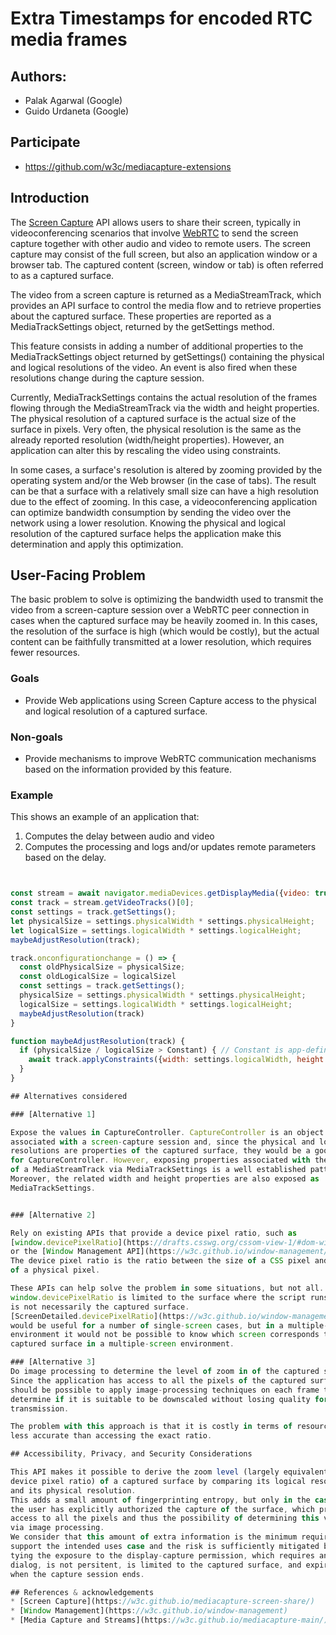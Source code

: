 # Extra Timestamps for encoded RTC media frames

## Authors:

- Palak Agarwal (Google)
- Guido Urdaneta (Google)

## Participate
- https://github.com/w3c/mediacapture-extensions


## Introduction

The [Screen Capture](https://w3c.github.io/mediacapture-screen-share/)
API allows users to share their screen, typically in videoconferencing
scenarios that involve [WebRTC](https://w3c.github.io/webrtc-pc/) to send
the screen capture together with other audio and video to remote users.
The screen capture may consist of the full screen, but also an application
window or a browser tab. The captured content (screen, window or tab) is
often referred to as a captured surface.

The video from a screen capture is returned as a MediaStreamTrack, which
provides an API surface to control the media flow and to retrieve properties
about the captured surface. These properties are reported as a MediaTrackSettings
object, returned by the getSettings method.

This feature consists in adding a number of additional properties to the
MediaTrackSettings object returned by getSettings() containing the physical
and logical resolutions of the video. An event is also fired when these
resolutions change during the capture session.

Currently, MediaTrackSettings contains the actual resolution of the frames
flowing through the MediaStreamTrack via the width and height properties.
The physical resolution of a captured surface is the actual size of the surface
in pixels. Very often, the physical resolution is the same as the already
reported resolution (width/height properties). However, an application can
alter this by rescaling the video using constraints.

In some cases, a surface's resolution is altered by zooming provided by the
operating system and/or the Web browser (in the case of tabs). The result can
be that a surface with a relatively small size can have a high resolution due
to the effect of zooming. In this case, a videoconferencing application can 
optimize bandwidth consumption by sending the video over the network using
a lower resolution. Knowing the physical and logical resolution of the captured
surface helps the application make this determination and apply this
optimization.

## User-Facing Problem

The basic problem to solve is optimizing the bandwidth used to transmit the
video from a screen-capture session over a WebRTC peer connection in cases
when the captured surface may be heavily zoomed in. In this cases, the
resolution of the surface is high (which would be costly), but the actual
content can be faithfully transmitted at a lower resolution, which requires
fewer resources.

### Goals

- Provide Web applications using Screen Capture access to the physical and
  logical resolution of a captured surface.

### Non-goals

- Provide mechanisms to improve WebRTC communication mechanisms based on the
information provided by this feature.


### Example

This shows an example of an application that:
1. Computes the delay between audio and video
2. Computes the processing and logs and/or updates remote parameters based on the
delay.

```js


const stream = await navigator.mediaDevices.getDisplayMedia({video: true});
const track = stream.getVideoTracks()[0];
const settings = track.getSettings();
let physicalSize = settings.physicalWidth * settings.physicalHeight;
let logicalSize = settings.logicalWidth * settings.logicalHeight;
maybeAdjustResolution(track);

track.onconfigurationchange = () => {
  const oldPhysicalSize = physicalSize;
  const oldLogicalSize = logicalSizel
  const settings = track.getSettings();
  physicalSize = settings.physicalWidth * settings.physicalHeight;
  logicalSize = settings.logicalWidth * settings.logicalHeight;
  maybeAdjustResolution(track)
}

function maybeAdjustResolution(track) {
  if (physicalSize / logicalSize > Constant) { // Constant is app-defined
    await track.applyConstraints({width: settings.logicalWidth, height: settings.logicalHeight});
  }
}

## Alternatives considered

### [Alternative 1]

Expose the values in CaptureController. CaptureController is an object uniquely
associated with a screen-capture session and, since the physical and logical
resolutions are properties of the captured surface, they would be a good fit
for CaptureController. However, exposing properties associated with the source
of a MediaStreamTrack via MediaTrackSettings is a well established pattern.
Moreover, the related width and height properties are also exposed as
MediaTrackSettings.


### [Alternative 2]

Rely on existing APIs that provide a device pixel ratio, such as 
[window.devicePixelRatio](https://drafts.csswg.org/cssom-view-1/#dom-window-devicepixelratio)
or the [Window Management API](https://w3c.github.io/window-management/#screen-device-pixel-ratio). 
The device pixel ratio is the ratio between the size of a CSS pixel and the size
of a physical pixel.

These APIs can help solve the problem in some situations, but not all.
window.devicePixelRatio is limited to the surface where the script runs, which
is not necessarily the captured surface. 
[ScreenDetailed.devicePixelRatio](https://w3c.github.io/window-management/#screen-device-pixel-ratio)
would be useful for a number of single-screen cases, but in a multiple-screen
environment it would not be possible to know which screen corresponds to the
captured surface in a multiple-screen environment.

### [Alternative 3]
Do image processing to determine the level of zoom in of the captured surface.
Since the application has access to all the pixels of the captured surface, it
should be possible to apply image-processing techniques on each frame to
determine if it is suitable to be downscaled without losing quality for network
transmission. 

The problem with this approach is that it is costly in terms of resources and
less accurate than accessing the exact ratio.

## Accessibility, Privacy, and Security Considerations

This API makes it possible to derive the zoom level (largely equivalent to the
device pixel ratio) of a captured surface by comparing its logical resolution
and its physical resolution.
This adds a small amount of fingerprinting entropy, but only in the case when
the user has explicitly authorized the capture of the surface, which provides
access to all the pixels and thus the possibility of determining this value
via image processing.
We consider that this amount of extra information is the minimum required to
support the intended uses case and the risk is sufficiently mitigated by
tying the exposure to the display-capture permission, which requires an explicit
dialog, is not persitent, is limited to the captured surface, and expires
when the capture session ends.

## References & acknowledgements
* [Screen Capture](https://w3c.github.io/mediacapture-screen-share/)
* [Window Management](https://w3c.github.io/window-management)
* [Media Capture and Streams](https://w3c.github.io/mediacapture-main/)
